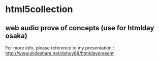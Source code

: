 html5collection
===============

## web audio prove of concepts (use for htmlday osaka)
For more info, please reference to my presentation : 
http://www.slideshare.net/dxhuy88/htmldaypresent

